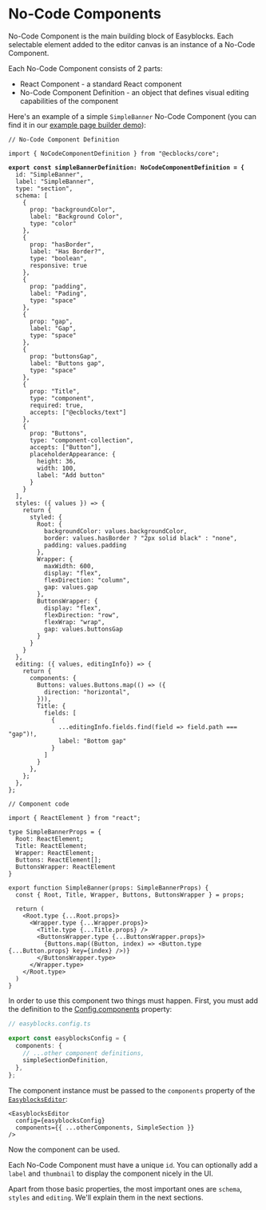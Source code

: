 # No-Code Components

No-Code Component is the main building block of Easyblocks. Each selectable element added to the editor canvas is an instance of a No-Code Component.

Each No-Code Component consists of 2 parts:

- React Component - a standard React component
- No-Code Component Definition - an object that defines visual editing capabilities of the component&#x20;

Here's an example of a simple `SimpleBanner` No-Code Component (you can find it in our [example page builder demo](https://github.com/easyblockshq/page-builder-demo/blob/main/src/app/easyblocks/components/SimpleBanner/SimpleBanner.definition.ts)):

<pre class="language-tsx"><code class="lang-tsx">// No-Code Component Definition

import { NoCodeComponentDefinition } from "@ecblocks/core";

<strong>export const simpleBannerDefinition: NoCodeComponentDefinition = {
</strong>  id: "SimpleBanner",
  label: "SimpleBanner",
  type: "section",
  schema: [
    {
      prop: "backgroundColor",
      label: "Background Color",
      type: "color"
    },
    {
      prop: "hasBorder",
      label: "Has Border?",
      type: "boolean",
      responsive: true
    },
    {
      prop: "padding",
      label: "Pading",
      type: "space"
    },
    {
      prop: "gap",
      label: "Gap",
      type: "space"
    },
    {
      prop: "buttonsGap",
      label: "Buttons gap",
      type: "space"
    },
    {
      prop: "Title",
      type: "component",
      required: true,
      accepts: ["@ecblocks/text"]
    },
    {
      prop: "Buttons",
      type: "component-collection",
      accepts: ["Button"],
      placeholderAppearance: {
        height: 36,
        width: 100,
        label: "Add button" 
      }
    }
  ],
  styles: ({ values }) => {
    return {
      styled: {
        Root: {
          backgroundColor: values.backgroundColor,
          border: values.hasBorder ? "2px solid black" : "none",
          padding: values.padding
        },
        Wrapper: {
          maxWidth: 600,
          display: "flex",
          flexDirection: "column",
          gap: values.gap
        },
        ButtonsWrapper: {
          display: "flex",
          flexDirection: "row",
          flexWrap: "wrap",
          gap: values.buttonsGap
        }
      }
    }
  },
  editing: ({ values, editingInfo}) => {
    return {
      components: {
        Buttons: values.Buttons.map(() => ({
          direction: "horizontal",
        })),
        Title: {
          fields: [
            {
              ...editingInfo.fields.find(field => field.path === "gap")!,
              label: "Bottom gap"
            }
          ]
        }
      },
    };
  },
};

// Component code

import { ReactElement } from "react";

type SimpleBannerProps = {
  Root: ReactElement;
  Title: ReactElement;
  Wrapper: ReactElement;
  Buttons: ReactElement[];
  ButtonsWrapper: ReactElement
}

export function SimpleBanner(props: SimpleBannerProps) {
  const { Root, Title, Wrapper, Buttons, ButtonsWrapper } = props;

  return (
    &#x3C;Root.type {...Root.props}>
      &#x3C;Wrapper.type {...Wrapper.props}>
        &#x3C;Title.type {...Title.props} />
        &#x3C;ButtonsWrapper.type {...ButtonsWrapper.props}>
          {Buttons.map((Button, index) => &#x3C;Button.type {...Button.props} key={index} />)}
        &#x3C;/ButtonsWrapper.type>
      &#x3C;/Wrapper.type>
    &#x3C;/Root.type>
  )
}
</code></pre>

In order to use this component two things must happen. First, you must add the definition to the [Config.components](../configuration.md#components) property:

```typescript
// easyblocks.config.ts

export const easyblocksConfig = {
  components: {
    // ...other component definitions,
    simpleSectionDefinition,
  },
};
```

The component instance must be passed to the `components` property of the [`EasyblocksEditor`](../editor-page.md):

```tsx
<EasyblocksEditor
  config={easyblocksConfig}
  components={{ ...otherComponents, SimpleSection }}
/>
```

Now the component can be used.

Each No-Code Component must have a unique `id`. You can optionally add a `label` and `thumbnail` to display the component nicely in the UI.

Apart from those basic properties, the most important ones are `schema`, `styles` and `editing`. We'll explain them in the next sections.
